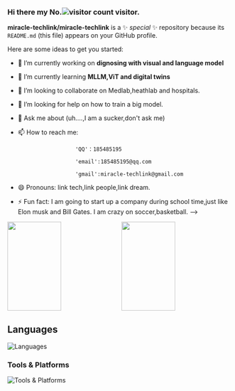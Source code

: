 ### Hi there my No.![visitor count](https://profile-counter.glitch.me/miracle-techlink/count.svg) visitor.


**miracle-techlink/miracle-techlink** is a ✨ _special_ ✨ repository because its `README.md` (this file) appears on your GitHub profile.

Here are some ideas to get you started:

- 🔭 I’m currently working on **dignosing with visual and language model**
- 🌱 I’m currently learning **MLLM,ViT and digital twins**
- 👯 I’m looking to collaborate on Medlab,heathlab and hospitals.
- 🤔 I’m looking for help on how to train a big model.
- 💬 Ask me about (uh....,I am a sucker,don't ask me)
- 📫 How to reach me: 
  
                        'QQ'：185485195
  
                        'email':185485195@qq.com
  
                        'gmail':miracle-techlink@gmail.com
  
- 😄 Pronouns: link tech,link people,link dream.
- ⚡ Fun fact: I am going to start up a company during school time,just like Elon musk and Bill Gates.
                I am crazy on soccer,basketball.
-->

<div style="display: flex; justify-content: space-between;">
    <img src="https://github-readme-stats.vercel.app/api?username=miracle-techlink&show_icons=true&theme=tokyonight&count_private=true" style="width: 49%; height: 200px;"/>
    <img src="https://github-readme-stats.vercel.app/api/top-langs/?username=miracle-techlink&theme=tokyonight&layout=compact" style="width: 49%; height: 200px;"/>
</div>

## Languages

<p align="left">
  <img src="https://skillicons.dev/icons?i=python,bash,javascript,cpp,cs,php,ruby,html,css&perline=6" alt="Languages" />
</p>

### Tools & Platforms
<p align="left">
  <img src="https://skillicons.dev/icons?i=linux,docker,kubernetes,git,github,aws,gcp,vim,cloudflare,idea,ai,replit,workers,nodejs,fastapi,flask,netlify,ubuntu&perline=6" alt="Tools & Platforms" />
</p>

